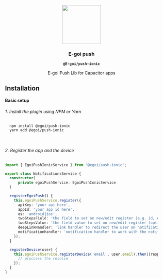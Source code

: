 <p align="center"><br><img src="https://avatars3.githubusercontent.com/u/41448329?s=200&v=4" width="128" height="128" /></p>
<h3 align="center">E-goi push</h3>
<p align="center"><strong><code>@E-goi/push-ionic</code></strong></p>
<p align="center">
  E-goi Push Lib for Capacitor apps
</p>

## Installation

#### Basic setup

###### 1. Install the plugin using NPM or Yarn

```shell
  npm install @egoi/push-ionic
  yarn add @egoi/push-ionic
```
<br>


###### 2. Register the app and the device
```ts
import { EgoiPushIonicService } from '@egoi/push-ionic';

export class NotificationsService {
  constructor(
      private egoiPushService: EgoiPushIonicService
  )

  registerEgoiPush() {
    this.egoiPushService.register({
      apiKey: 'your api here',
      appId: 'your app id here',
      os: 'android|ios',
      twoStepsField: 'the field to set on new/edit register (e.g. id, email) (optional)',
      twoStepsValue: 'the field value to set on new/edit register (optional)', 
      deepLinkHandler: 'link handler to redirect the user on notification open (optional)',
      notificationHandler: 'notification handler to work with the notification content (optional)'
    });
  }

  registerDevice(user) {
    this.egoiPushService.registerDevice('email', user.email).then((response) => {
      // proccess the resolve
    });
  }
}
```